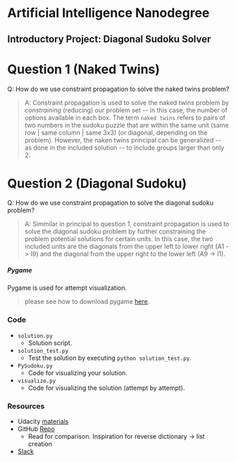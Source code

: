 # Artificial Intelligence Nanodegree
## Introductory Project: Diagonal Sudoku Solver

# Question 1 (Naked Twins)
Q: How do we use constraint propagation to solve the naked twins problem?  
> A: Constraint propagation is used to solve the naked twins problem by
> _constraining_ (reducing) our problem set -- in this case, the number of options
> available in each box.  The term `naked twins` refers to pairs of two numbers
> in the sudoku puzzle that are within the same unit (same row | same column | same 3x3)
> (or diagonal, depending on the problem).  However, the naken twins principal 
> can be generalized -- as done in the included solution -- to include groups larger
> than only 2.

# Question 2 (Diagonal Sudoku)
Q: How do we use constraint propagation to solve the diagonal sudoku problem?  
> A: Simmilar in principal to question 1, constraint propagation is used to solve
> the diagonal sudoku problem by further constraining the problem potential solutions
> for certain units. In this case, the two included units are the diagonals from the
> upper left to lower right (A1 -> I9) and the diagonal from the upper right to 
> the lower left (A9 -> I1).


##### Pygame
Pygame is used for attempt visualization.
> please see how to download pygame [here](http://www.pygame.org/download.shtml).

### Code
* `solution.py`
    * Solution script.
* `solution_test.py`
    * Test the solution by executing `python solution_test.py`.
* `PySudoku.py`
    * Code for visualizing your solution.
* `visualize.py`
    * Code for visualizing the solution (attempt by attempt).

### Resources
* Udacity [materials](https://classroom.udacity.com/nanodegrees/nd889/)
* GitHub [Repo](https://github.com/mghods/AIND-Sudoku)
    * Read for comparison. Inspiration for reverse dictionary -> list creation
* [Slack](https://ai-nd.slack.com)
